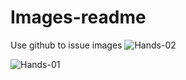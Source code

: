 # Images-readme
Use github to issue images
![Hands-02](https://user-images.githubusercontent.com/47231797/94216162-91eb8380-fe93-11ea-97e7-87e443478e7f.png)

![Hands-01](https://user-images.githubusercontent.com/47231797/94216233-bd6e6e00-fe93-11ea-9a4b-0a80bff5b537.png)
